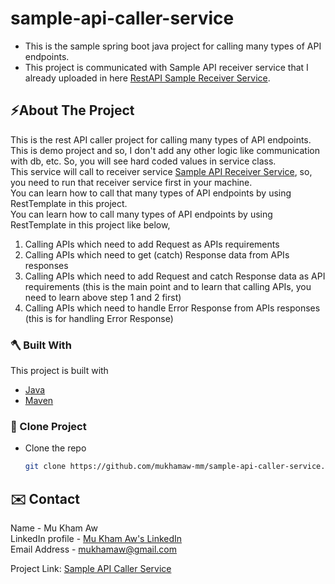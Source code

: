 # sample-api-caller-service
<!-- PROJECT SHIELDS -->

* This is the sample spring boot java project for calling many types of API endpoints.
* This project is communicated with Sample API receiver service that I already uploaded in here [RestAPI Sample Receiver Service](https://github.com/mukhamaw-mm/sample-api-receiver-service).


<a name="about-the-project"></a>
## ⚡️About The Project
This is the rest API caller project for calling many types of API endpoints. <br>
This is demo project and so, I don't add any other logic like communication with db, etc.
So, you will see hard coded values in service class. <br>
This service will call to receiver service [Sample API Receiver Service](https://github.com/mukhamaw-mm/sample-api-receiver-service),
so, you need to run that receiver service first in your machine. <br>
You can learn how to call that many types of API endpoints by using RestTemplate in this project. <br>
You can learn how to call many types of API endpoints by using RestTemplate in this project like below,
1. Calling APIs which need to add Request as APIs requirements
2. Calling APIs which need to get (catch) Response data from APIs responses
3. Calling APIs which need to add Request and catch Response data as API requirements (this is the main point and to learn that calling APIs, you need to learn above step 1 and 2 first)
4. Calling APIs which need to handle Error Response from APIs responses (this is for handling Error Response)

<a name="built-with"></a>
### 🪓 Built With
This project is built with
* [Java](https://www.oracle.com/au/java/technologies/javase/javase-jdk8-downloads.html)
* [Maven](https://maven.apache.org/download.cgi)



<a name="clone-project"></a>
### 🥡 Clone Project
* Clone the repo
   ```sh
   git clone https://github.com/mukhamaw-mm/sample-api-caller-service.git


<a name="contact"></a>
## ✉️ Contact
Name - Mu Kham Aw <br> LinkedIn profile -  [Mu Kham Aw's LinkedIn](https://www.linkedin.com/in/mu-kham-aw-b12860196/)  <br> Email Address - mukhamaw@gmail.com

Project Link: [Sample API Caller Service](https://github.com/mukhamaw-mm/sample-api-caller-service)
